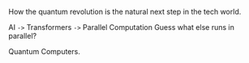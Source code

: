How the quantum revolution is the natural next step in the tech world.

AI `->` Transformers `->` Parallel Computation 
Guess what else runs in parallel?

Quantum Computers.